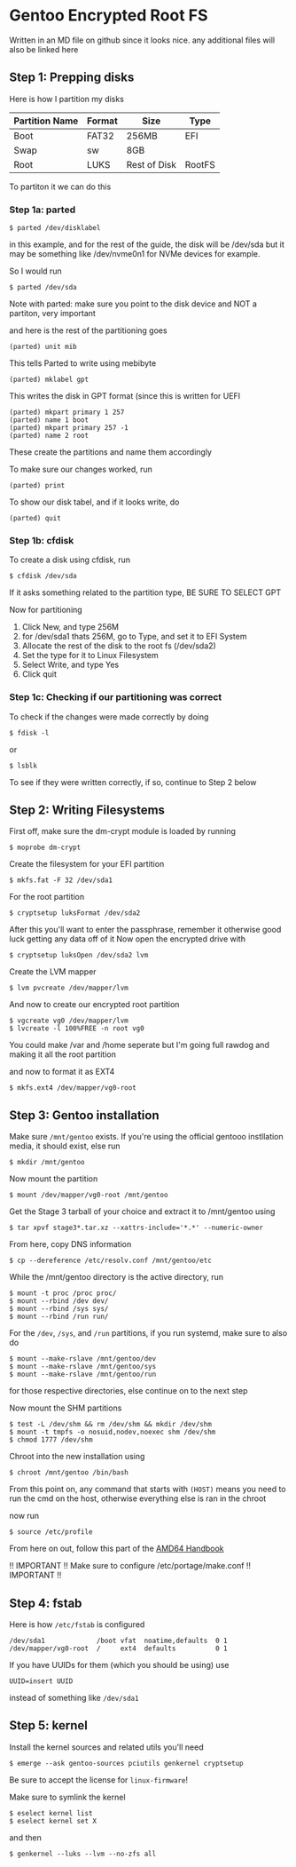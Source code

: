 # Gentoo Encrypted Root FS
Written in an MD file on github since it looks nice. any additional files will also be linked here

## Step 1: Prepping disks
Here is how I partition my disks

| Partition Name  | Format  | Size  | Type            |
|-----------------|---------|-------|---              |
| Boot            | FAT32   | 256MB | EFI             |
| Swap            | sw      | 8GB|    | swap  |
| Root            | LUKS   | Rest of Disk  | RootFS  |

To partiton it we can do this
### Step 1a: parted
```
$ parted /dev/disklabel
```
in this example, and for the rest of the guide, the disk will be /dev/sda but it may be something like /dev/nvme0n1 for NVMe devices for example.

So I would run
```
$ parted /dev/sda
```
Note with parted: make sure you point to the disk device and NOT a partiton, very important

and here is the rest of the partitioning goes
```
(parted) unit mib
```
This tells Parted to write using mebibyte
```
(parted) mklabel gpt
```
This writes the disk in GPT format (since this is written for UEFI
```
(parted) mkpart primary 1 257
(parted) name 1 boot
(parted) mkpart primary 257 -1
(parted) name 2 root
```
These create the partitions and name them accordingly

To make sure our changes worked, run
```
(parted) print
```
To show our disk tabel, and if it looks write, do
```
(parted) quit
```
### Step 1b: cfdisk
To create a disk using cfdisk, run
```
$ cfdisk /dev/sda
```
If it asks something related to the partition type, BE SURE TO SELECT GPT

Now for partitioning

1. Click New, and type 256M
2. for /dev/sda1 thats 256M, go to Type, and set it to EFI System
3. Allocate the rest of the disk to the root fs (/dev/sda2)
4. Set the type for it to Linux Filesystem
5. Select Write, and type Yes
6. Click quit

### Step 1c: Checking if our partitioning was correct
To check if the changes were made correctly by doing
```
$ fdisk -l
```
or
``` 
$ lsblk
```
To see if they were written correctly, if so, continue to Step 2 below

## Step 2: Writing Filesystems
First off, make sure the dm-crypt module is loaded by running
``` 
$ moprobe dm-crypt
```

Create the filesystem for your EFI partition
```
$ mkfs.fat -F 32 /dev/sda1
```
For the root partition
```
$ cryptsetup luksFormat /dev/sda2
```
After this you'll want to enter the passphrase, remember it otherwise good luck getting any data off of it
Now open the encrypted drive with
```
$ cryptsetup luksOpen /dev/sda2 lvm
```

Create the LVM mapper
```
$ lvm pvcreate /dev/mapper/lvm 
```

And now to create our encrypted root partition
```
$ vgcreate vg0 /dev/mapper/lvm
$ lvcreate -l 100%FREE -n root vg0
```
You could make /var and /home seperate but I'm going full rawdog and making it all the root partition

and now to format it as EXT4
```
$ mkfs.ext4 /dev/mapper/vg0-root
```

## Step 3: Gentoo installation
Make sure ```/mnt/gentoo``` exists. If you're using the official gentooo instllation media, it should exist, else run
```
$ mkdir /mnt/gentoo
```

Now mount the partition
```
$ mount /dev/mapper/vg0-root /mnt/gentoo
```

Get the Stage 3 tarball of your choice and extract it to /mnt/gentoo using
```
$ tar xpvf stage3*.tar.xz --xattrs-include='*.*' --numeric-owner
```
From here, copy DNS information
```
$ cp --dereference /etc/resolv.conf /mnt/gentoo/etc
```
While the /mnt/gentoo directory is the active directory, run
```
$ mount -t proc /proc proc/
$ mount --rbind /dev dev/
$ mount --rbind /sys sys/
$ mount --rbind /run run/
```
For the ``/dev``, ``/sys``, and ``/run`` partitions, if you run systemd, make sure to also do 
```
$ mount --make-rslave /mnt/gentoo/dev
$ mount --make-rslave /mnt/gentoo/sys
$ mount --make-rslave /mnt/gentoo/run
``` 
for those respective directories, else continue on to the next step

Now mount the SHM partitions
```
$ test -L /dev/shm && rm /dev/shm && mkdir /dev/shm 
$ mount -t tmpfs -o nosuid,nodev,noexec shm /dev/shm 
$ chmod 1777 /dev/shm
```

Chroot into the new installation using
```
$ chroot /mnt/gentoo /bin/bash
```

From this point on, any command that starts with ```(HOST)``` means you need to run the cmd on the host, otherwise everything else is ran in the chroot

now run
```
$ source /etc/profile
```

From here on out, follow this part of the [AMD64 Handbook](https://wiki.gentoo.org/wiki/Handbook:AMD64/Installation/Base)

!! IMPORTANT !!
Make sure to configure /etc/portage/make.conf
!! IMPORTANT !!

## Step 4: fstab
Here is how ``/etc/fstab`` is configured
```
/dev/sda1             /boot vfat  noatime,defaults  0 1
/dev/mapper/vg0-root  /     ext4  defaults          0 1
```
If you have UUIDs for them (which you should be using) use
```
UUID=insert UUID
```
instead of something like ``/dev/sda1``

## Step 5: kernel
Install the kernel sources and related utils you'll need
```
$ emerge --ask gentoo-sources pciutils genkernel cryptsetup
```
Be sure to accept the license for ``linux-firmware``!

Make sure to symlink the kernel
```
$ eselect kernel list
$ eselect kernel set X
```

and then

```
$ genkernel --luks --lvm --no-zfs all
```
